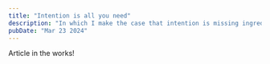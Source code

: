 ```yaml
---
title: "Intention is all you need"
description: "In which I make the case that intention is missing ingredient in today's data work."
pubDate: "Mar 23 2024"
---
```


Article in the works!

